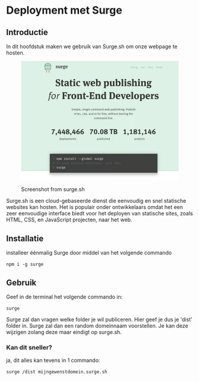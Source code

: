 # Deployment met Surge

## Introductie

In dit hoofdstuk maken we gebruik van Surge.sh om onze webpage te hosten.

<figure><img src="../../.gitbook/assets/image (2).png" alt=""><figcaption><p>Screenshot from surge.sh</p></figcaption></figure>

Surge.sh is een cloud-gebaseerde dienst die eenvoudig en snel statische websites kan hosten. Het is populair onder ontwikkelaars omdat het een zeer eenvoudige interface biedt voor het deployen van statische sites, zoals HTML, CSS, en JavaScript projecten, naar het web.

## Installatie

installeer éénmalig Surge door middel van het volgende commando

```
npm i -g surge
```

## Gebruik

Geef in de terminal het volgende commando in:&#x20;

```
surge
```

Surge zal dan vragen welke folder je wil publiceren. Hier geef je dus je 'dist' folder in. Surge zal dan een random domeinnaam voorstellen. Je kan deze wijzigen zolang deze maar eindigt op surge.sh.

### Kan dit sneller?

ja, dit alles kan tevens in 1 commando:&#x20;

```
surge /dist mijngewenstdomein.surge.sh
```

